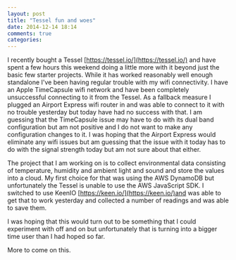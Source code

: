 ```yaml
---
layout: post
title: "Tessel fun and woes"
date: 2014-12-14 18:14
comments: true
categories: 
---
```

I recently bought a Tessel [https://tessel.io/](https://tessel.io/) and have spent a few hours this weekend doing a little more with it beyond just the basic few starter projects.
While it has worked reasonably well enough standalone I've been having regular trouble with my wifi connectivity.
I have an Apple TimeCapsule wifi network and have been completely unsuccessful connecting to it from the Tessel.
As a fallback measure I plugged an Airport Express wifi router in and was able to connect to it with no trouble yesterday but today have had no success with that.
I am guessing that the TimeCapsule issue may have to do with its dual band configuration but am not positive and I do not want to make any configuration changes to it.
I was hoping that the Airport Express would eliminate any wifi issues but am guessing that the issue with it today has to do with the signal strength today but am not sure about that either.

The project that I am working on is to collect environmental data consisting of temperature, humidity and ambient light and sound and store the values into a cloud.
My first choice for that was using the AWS DynamoDB but unfortunately the Tessel is unable to use the AWS JavaScript SDK.
I switched to use KeenIO [https://keen.io/](https://keen.io/)and was able to get that to work yesterday and collected a number of readings and was able to save them.

I was hoping that this would turn out to be something that I could experiment with off and on but unfortunately that is turning into a bigger time user than I had hoped so far.

More to come on this.
